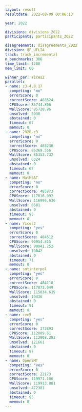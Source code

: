 ```yaml
---
layout: result
resultdate: 2022-08-09 00:06:13

year: 2022

divisions: divisions_2022
participants: participants_2022

disagreements: disagreements_2022
division: QF_UFLIA
track: track_incremental
n_benchmarks: 386
time_limit: 1200
mem_limit: 60

winner_par: Yices2
parallel:
- name: z3-4.8.17
  competing: "no"
  errorScore: 0
  correctScore: 488624
  CPUScore: 85744.806
  WallScore: 85728.96
  unsolved: 5930
  abstained: 0
  timeout: 67
  memout: 0
- name: 2020-z3
  competing: "no"
  errorScore: 0
  correctScore: 488230
  CPUScore: 85369.556
  WallScore: 85353.732
  unsolved: 6324
  abstained: 0
  timeout: 67
  memout: 0
- name: MathSAT
  competing: "no"
  errorScore: 0
  correctScore: 485973
  CPUScore: 117016.092
  WallScore: 116996.636
  unsolved: 8581
  abstained: 0
  timeout: 95
  memout: 0
- name: Yices2
  competing: "yes"
  errorScore: 0
  correctScore: 484512
  CPUScore: 90954.815
  WallScore: 90941.252
  unsolved: 10042
  abstained: 0
  timeout: 71
  memout: 0
- name: smtinterpol
  competing: "yes"
  errorScore: 0
  correctScore: 484118
  CPUScore: 117873.049
  WallScore: 115834.619
  unsolved: 10436
  abstained: 0
  timeout: 91
  memout: 0
- name: cvc5
  competing: "yes"
  errorScore: 0
  correctScore: 372893
  CPUScore: 112009.61
  WallScore: 112008.283
  unsolved: 121661
  abstained: 0
  timeout: 87
  memout: 0
- name: OpenSMT
  competing: "yes"
  errorScore: 0
  correctScore: 22173
  CPUScore: 119971.106
  WallScore: 119913.881
  unsolved: 472381
  abstained: 0
  timeout: 95
  memout: 0
---
```

